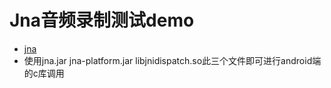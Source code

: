 # Jna音频录制测试demo
* [jna](https://github.com/java-native-access/jna)
* 使用jna.jar jna-platform.jar libjnidispatch.so此三个文件即可进行android端的c库调用